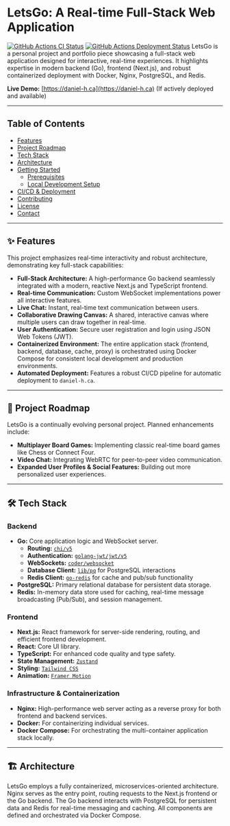 # LetsGo: A Real-time Full-Stack Web Application

[![GitHub Actions CI Status](https://github.com/dann-huang/letsGo/actions/workflows/pr-checks.yml/badge.svg)](https://github.com/dann-huang/letsgo/actions/workflows/pr-checks.yml)
[![GitHub Actions Deployment Status](https://github.com/dann-huang/letsgo/actions/workflows/deploy.yml/badge.svg)](https://github.com/dann-huang/letsgo/actions/workflows/build-deploy.yml)
LetsGo is a personal project and portfolio piece showcasing a full-stack web application designed for interactive, real-time experiences. It highlights expertise in modern backend (Go), frontend (Next.js), and robust containerized deployment with Docker, Nginx, PostgreSQL, and Redis.

**Live Demo:** [https://daniel-h.ca](https://daniel-h.ca) (If actively deployed and available)

---

## Table of Contents

* [Features](#features)
* [Project Roadmap](#project-roadmap)
* [Tech Stack](#tech-stack)
* [Architecture](#architecture)
* [Getting Started](#getting-started)
    * [Prerequisites](#prerequisites)
    * [Local Development Setup](#local-development-setup)
* [CI/CD & Deployment](#cicd--deployment)
* [Contributing](#contributing)
* [License](#license)
* [Contact](#contact)

---

## ✨ Features

This project emphasizes real-time interactivity and robust architecture, demonstrating key full-stack capabilities:

* **Full-Stack Architecture:** A high-performance Go backend seamlessly integrated with a modern, reactive Next.js and TypeScript frontend.
* **Real-time Communication:** Custom WebSocket implementations power all interactive features.
* **Live Chat:** Instant, real-time text communication between users.
* **Collaborative Drawing Canvas:** A shared, interactive canvas where multiple users can draw together in real-time.
* **User Authentication:** Secure user registration and login using JSON Web Tokens (JWT).
* **Containerized Environment:** The entire application stack (frontend, backend, database, cache, proxy) is orchestrated using Docker Compose for consistent local development and production environments.
* **Automated Deployment:** Features a robust CI/CD pipeline for automatic deployment to `daniel-h.ca`.

---

## 🚀 Project Roadmap

LetsGo is a continually evolving personal project. Planned enhancements include:

* **Multiplayer Board Games:** Implementing classic real-time board games like Chess or Connect Four.
* **Video Chat:** Integrating WebRTC for peer-to-peer video communication.
* **Expanded User Profiles & Social Features:** Building out more personalized user experiences.

---

## 🛠️ Tech Stack

### Backend
* **Go:** Core application logic and WebSocket server.
    * **Routing:** [`chi/v5`](https://github.com/go-chi/chi)
    * **Authentication:** [`golang-jwt/jwt/v5`](https://github.com/golang-jwt/jwt)
    * **WebSockets:** [`coder/websocket`](https://github.com/coder/websocket)
    * **Database Client:** [`lib/pq`](https://github.com/lib/pq) for PostgreSQL interactions
    * **Redis Client:** [`go-redis`](https://github.com/go-redis/redis) for cache and pub/sub functionality
* **PostgreSQL:** Primary relational database for persistent data storage.
* **Redis:** In-memory data store used for caching, real-time message broadcasting (Pub/Sub), and session management.

### Frontend
* **Next.js:** React framework for server-side rendering, routing, and efficient frontend development.
* **React:** Core UI library.
* **TypeScript:** For enhanced code quality and type safety.
* **State Management:** [`Zustand`](https://zustand-store.github.io/)
* **Styling:** [`Tailwind CSS`](https://tailwindcss.com/)
* **Animation:** [`Framer Motion`](https://www.framer.com/motion/)

### Infrastructure & Containerization
* **Nginx:** High-performance web server acting as a reverse proxy for both frontend and backend services.
* **Docker:** For containerizing individual services.
* **Docker Compose:** For orchestrating the multi-container application stack locally.

---

## 🏗️ Architecture

LetsGo employs a fully containerized, microservices-oriented architecture. Nginx serves as the entry point, routing requests to the Next.js frontend or the Go backend. The Go backend interacts with PostgreSQL for persistent data and Redis for real-time messaging and caching. All components are defined and orchestrated via Docker Compose.
